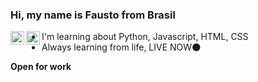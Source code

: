 ### Hi, my name is Fausto from Brasil 
<a href="https://www.linkedin.com/in/fvxstx/">
  <img align="left" alt="Fausto's LinkedIN" width="22px" src="https://raw.githubusercontent.com/peterthehan/peterthehan/master/assets/linkedin.svg" />
</a>
<a href="https://open.spotify.com/user/12165681669?si=-6ubArR7R5OO6bCI4wlXLw">
  <img align="left" alt="Fausto's Spotify" width="22px" src="https://raw.githubusercontent.com/peterthehan/peterthehan/master/assets/spotify.svg" />
</a>

* I'm learning about Python, Javascript, HTML, CSS
* Always learning from life, LIVE NOW:new_moon:

**Open for work** 
<!--
**fvxstx/fvxstx** is a ✨ _special_ ✨ repository because its `README.md` (this file) appears on your GitHub profile.
-->
